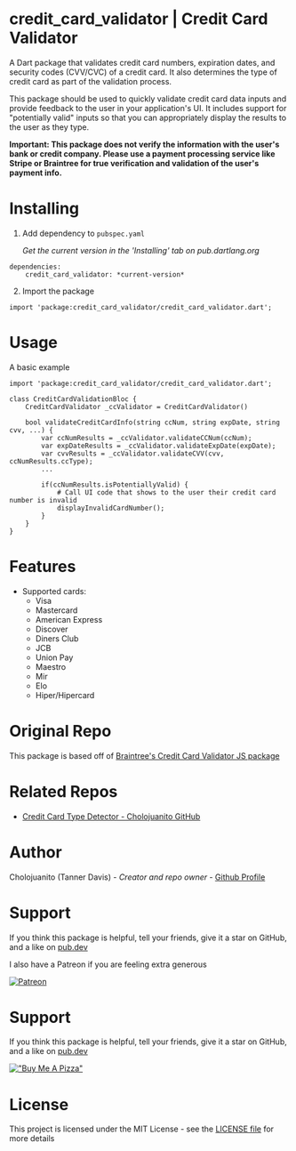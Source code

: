 # credit_card_validator | Credit Card Validator
A Dart package that validates credit card numbers, expiration dates, and security codes (CVV/CVC) of a credit card. It also determines the type of credit card as part of the validation process.

This package should be used to quickly validate credit card data inputs and provide feedback to the user in your application's UI. It includes support for "potentially valid" inputs so that you can appropriately display the results to the user as they type.

**Important: This package does not verify the information with the user's bank or credit company. Please use a payment processing service like Stripe or Braintree for true verification and validation of the user's payment info.**

# Installing
1. Add dependency to `pubspec.yaml`

    *Get the current version in the 'Installing' tab on pub.dartlang.org*
```
dependencies:
    credit_card_validator: *current-version*
```

2. Import the package
```
import 'package:credit_card_validator/credit_card_validator.dart';
```

#  Usage
A basic example
```
import 'package:credit_card_validator/credit_card_validator.dart';

class CreditCardValidationBloc {
    CreditCardValidator _ccValidator = CreditCardValidator()

    bool validateCreditCardInfo(string ccNum, string expDate, string cvv, ...) {
        var ccNumResults = _ccValidator.validateCCNum(ccNum);
        var expDateResults = _ccValidator.validateExpDate(expDate);
        var cvvResults = _ccValidator.validateCVV(cvv, ccNumResults.ccType);
        ...

        if(ccNumResults.isPotentiallyValid) {
            # Call UI code that shows to the user their credit card number is invalid
            displayInvalidCardNumber();
        }
    }
}

```

# Features
* Supported cards:
  * Visa
  * Mastercard
  * American Express
  * Discover
  * Diners Club
  * JCB
  * Union Pay
  * Maestro
  * Mir
  * Elo
  * Hiper/Hipercard

# Original Repo
This package is based off of [Braintree's Credit Card Validator JS package](https://github.com/braintree/card-validator)

# Related Repos
* [Credit Card Type Detector - Cholojuanito GitHub](https://github.com/cholojuanito/credit_card_type_detector)

# Author
Cholojuanito (Tanner Davis) - *Creator and repo owner* - [Github Profile](https://github.com/cholojuanito)

# Support
If you think this package is helpful, tell your friends, give it a star on GitHub, and a like on [pub.dev](https://pub.dev/packages/credit_card_type_detector)

I also have a Patreon if you are feeling extra generous

[![Patreon](https://img.shields.io/badge/dynamic/json?url=https%3A%2F%2Fwww.patreon.com%2Fapi%2Fcampaigns%2F6586046&query=data.attributes.patron_count&suffix=%20Patrons&color=FF5441&label=Patreon&logo=Patreon&logoColor)](https://patreon.com/cholojuanito)

# Support
If you think this package is helpful, tell your friends, give it a star on GitHub, and a like on [pub.dev](https://pub.dev/packages/credit_card_validator)

[!["Buy Me A Pizza"](https://www.buymeacoffee.com/assets/img/custom_images/orange_img.png)](https://www.buymeacoffee.com/cholojuanito)

# License
This project is licensed under the MIT License - see the [LICENSE file](LICENSE) for more details
